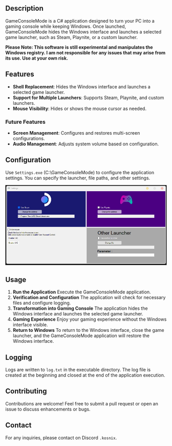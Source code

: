## Description

GameConsoleMode is a C# application designed to turn your PC into a gaming console while keeping Windows. Once launched, GameConsoleMode hides the Windows interface and launches a selected game launcher, such as Steam, Playnite, or a custom launcher.

**Please Note: This software is still experimental and manipulates the Windows registry. I am not responsible for any issues that may arise from its use. Use at your own risk.**

## Features

- **Shell Replacement**: Hides the Windows interface and launches a selected game launcher.
- **Support for Multiple Launchers**: Supports Steam, Playnite, and custom launchers.
- **Mouse Visibility**: Hides or shows the mouse cursor as needed.

### Future Features

- **Screen Management**: Configures and restores multi-screen configurations.
- **Audio Management**: Adjusts system volume based on configuration.

## Configuration

Use `Settings.exe` (C:\GameConsoleMode) to configure the application settings. You can specify the launcher, file paths, and other settings.

![Settings Illustration](https://raw.githubusercontent.com/Kosnix/GameConsoleMode/main/settings.png)

## Usage

1. **Run the Application**
   Execute the GameConsoleMode application.
2. **Verification and Configuration**
   The application will check for necessary files and configure logging.
3. **Transformation into Gaming Console**
   The application hides the Windows interface and launches the selected game launcher.
4. **Gaming Experience**
   Enjoy your gaming experience without the Windows interface visible.
5. **Return to Windows**
   To return to the Windows interface, close the game launcher, and the GameConsoleMode application will restore the Windows interface.

## Logging

Logs are written to `log.txt` in the executable directory. The log file is created at the beginning and closed at the end of the application execution.

## Contributing

Contributions are welcome! Feel free to submit a pull request or open an issue to discuss enhancements or bugs.

## Contact

For any inquiries, please contact on Discord `.kosnix`.
